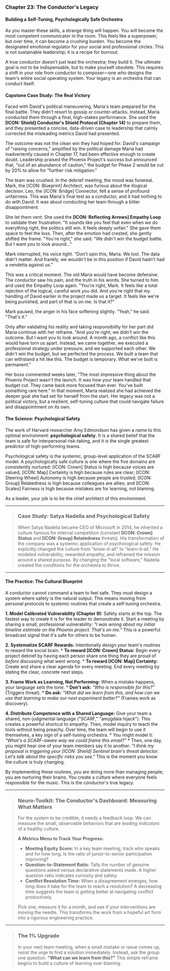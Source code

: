 ### **Chapter 23: The Conductor's Legacy**
#### Building a Self-Tuning, Psychologically Safe Orchestra

As you master these skills, a strange thing will happen. You will become the most competent communicator in the room. This feels like a superpower, but over time, it can become a crushing burden. You become the designated emotional regulator for your social and professional circles. This is not sustainable leadership; it is a recipe for burnout.

A true conductor doesn't just lead the orchestra; they build it. The ultimate goal is not to be indispensable, but to make yourself obsolete. This requires a shift in your role from conductor to composer—one who designs the team's entire social operating system. Your legacy is an orchestra that can conduct itself.

#### **Capstone Case Study: The Real Victory**
Faced with David's political maneuvering, Maria's team prepared for the final battle. They didn't resort to gossip or counter-attacks. Instead, Maria conducted them through a final, high-stakes performance. She used the **[ICON: Shield] Conductor's Shield Protocol (Chapter 14)** to prepare them, and they presented a concise, data-driven case to leadership that calmly corrected the misleading metrics David had presented.

The outcome was not the clean win they had hoped for. David's campaign of "raising concerns," amplified by the political damage Maria had inadvertently caused in Chapter 17, had been effective enough to create doubt. Leadership praised the Phoenix Project's success but announced that, "out of an abundance of caution," the budget for Phase 2 would be cut by 20% to allow for "further risk mitigation."

The team was crushed. In the debrief meeting, the mood was funereal. Mark, the [ICON: Blueprint] Architect, was furious about the illogical decision. Leo, the [ICON: Bridge] Connector, felt a sense of profound unfairness. This was Maria's final test as a conductor, and it had nothing to do with David. It was about conducting her team through a bitter disappointment.

She let them vent. She used the **[ICON: Reflecting Arrows] Empathy Loop** to validate their frustration: "It sounds like you feel that even when we do everything right, the politics still win. It feels deeply unfair." She gave them space to feel the loss. Then, after the emotion had crested, she gently shifted the frame. "You're right," she said. "We didn't win the budget battle. But I want you to look around..."

Mark interrupted, his voice tight. "Don't spin this, Maria. We lost. The data didn't matter. And frankly, we wouldn't be in this position if David hadn't had a vendetta against us."

This was a critical moment. The old Maria would have become defensive. The conductor saw his pain, and the truth in his words. She turned to him and used the Empathy Loop again. "You're right, Mark. It feels like a total rejection of the logical, careful work you did. And you're right that my handling of David earlier in the project made us a target. It feels like we're being punished, and part of that is on me. Is that it?"

Mark paused, the anger in his face softening slightly. "Yeah," he said. "That's it."

Only after validating his reality and taking responsibility for her part did Maria continue with her reframe. "And you're right, we didn't win the outcome. But I want you to look around. A month ago, a conflict like this would have torn us apart. Instead, we came together, we executed a professional strategy under pressure, and we supported each other. We didn't win the budget, but we perfected the process. We built a team that can withstand a hit like this. The budget is temporary. What we've built is permanent."

Her boss commented weeks later, "The most impressive thing about the Phoenix Project wasn't the launch. It was how your team handled that budget cut. They came back more focused than ever. You've built something rare here." In that moment, Maria realized she had achieved the deeper goal she had set for herself from the start. Her legacy was not a political victory, but a resilient, self-tuning culture that could navigate failure and disappointment on its own.

#### **The Science: Psychological Safety**

The work of Harvard researcher Amy Edmondson has given a name to this optimal environment: **psychological safety**. It is a shared belief that the team is safe for interpersonal risk-taking, and it is the single greatest predictor of high-performing teams.

Psychological safety is the systemic, group-level application of the SCARF model. A psychologically safe culture is one where the five domains are consistently nurtured: [ICON: Crown] Status is high because voices are valued; [ICON: Map] Certainty is high because rules are clear; [ICON: Steering Wheel] Autonomy is high because people are trusted; [ICON: Group] Relatedness is high because colleagues are allies; and [ICON: Scales] Fairness is high because mistakes are for learning, not blaming.

As a leader, your job is to be the chief architect of this environment.

---
> ### **Case Study: Satya Nadella and Psychological Safety**
>
> When Satya Nadella became CEO of Microsoft in 2014, he inherited a culture famous for internal competition (constant **[ICON: Crown] Status** and **[ICON: Group] Relatedness** threats). His transformation of the company was a systemic application of psychological safety. He explicitly changed the culture from "know-it-all" to "learn-it-all." He modeled vulnerability, rewarded empathy, and reframed the mission around a shared purpose. By changing the "local software," Nadella created the conditions for the orchestra to thrive.
---

#### **The Practice: The Cultural Blueprint**

A conductor cannot command a team to feel safe. They must design a system where safety is the natural output. This means moving from personal protocols to systemic routines that create a self-tuning orchestra.

**1. Model Calibrated Vulnerability (Chapter 9):** Safety starts at the top. The fastest way to create it is for the leader to demonstrate it. Start a meeting by sharing a small, professional vulnerability: *"I was wrong about my initial timeline estimate on the Phoenix project. That's on me."* This is a powerful broadcast signal that it's safe for others to be human.

**2. Systematize SCARF Rewards:** Intentionally design your team's routines to reward the social brain.
    *   **To reward [ICON: Crown] Status:** Begin every project debrief by having each person share one thing they are proud of *before* discussing what went wrong.
    *   **To reward [ICON: Map] Certainty:** Create and share a clear agenda for every meeting. End every meeting by stating the clear, concrete next steps.

**3. Frame Work as Learning, Not Performing:** When a mistake happens, your language sets the tone.
    *   **Don't ask:** *"Who is responsible for this?"* (Triggers threat).
    *   **Do ask:** *"What did we learn from this, and how can we use that learning to make our next experiment better?"* (Frames work as discovery).

**4. Distribute Competence with a Shared Language:** Give your team a shared, non-judgmental language ("SCARF," "amygdala hijack"). This creates a powerful shortcut to empathy. Then, model inquiry to teach the tools without being preachy. Over time, the team will begin to use it themselves, a key sign of a self-tuning orchestra.
    *   You might model it: *"What's a SCARF-aware way we could frame this email?"*
    *   Then, one day, you might hear one of your team members say it to another: *"I think my proposal is triggering your [ICON: Shield] Sentinel brain's threat detector. Let's talk about the specific risks you see."* This is the moment you know the culture is truly changing.

By implementing these routines, you are doing more than managing people; you are nurturing their brains. You create a culture where everyone feels responsible for the music. This is the conductor's true legacy.

---
> ### **Neuro-Toolkit: The Conductor's Dashboard: Measuring What Matters**
>
> For the system to be credible, it needs a feedback loop. We can measure the small, observable behaviors that are *leading indicators* of a healthy culture.
>
> **A Metrics Menu to Track Your Progress:**
> *   **Meeting Equity Score:** In a key team meeting, track who speaks and for how long. Is the ratio of junior-to-senior participation improving?
> *   **Question-to-Statement Ratio:** Tally the number of genuine questions asked versus declarative statements made. A higher question ratio indicates curiosity and safety.
> *   **Conflict Resolution Time:** When a disagreement emerges, how long does it take for the team to reach a resolution? A decreasing time suggests the team is getting better at navigating conflict productively.
>
> Pick one, measure it for a month, and see if your interventions are moving the needle. This transforms the work from a hopeful art form into a rigorous engineering practice.
---
> ### **The 1% Upgrade**
>
> In your next team meeting, when a small mistake or issue comes up, resist the urge to find a solution immediately. Instead, ask the group one question: **"What can we learn from this?"** This simple reframe begins to build a culture of learning over blaming.
      